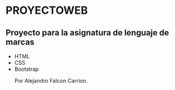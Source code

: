 # PROYECTOWEB

<h2>Proyecto para la asignatura de lenguaje de marcas</h2>
<ul>
<li>HTML</li>
<li>CSS</li>
<li>Bootstrap</li>

Por Alejandro Falcon Carrion.
</ul>
